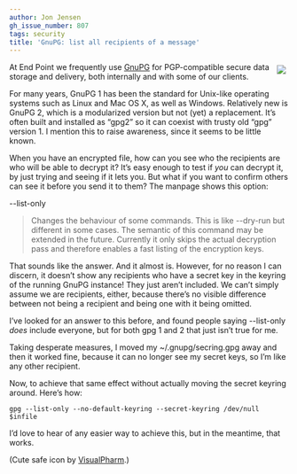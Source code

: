 ```yaml
---
author: Jon Jensen
gh_issue_number: 807
tags: security
title: 'GnuPG: list all recipients of a message'
---
```




<img align="right" src="/blog/2013/05/24/gnupg-list-all-recipients-of-message/image-0.png" style="padding: 5px"/>

At End Point we frequently use [GnuPG](https://www.gnupg.org/) for PGP-compatible secure data storage and delivery, both internally and with some of our clients.

For many years, GnuPG 1 has been the standard for Unix-like operating systems such as Linux and Mac OS X, as well as Windows. Relatively new is GnuPG 2, which is a modularized version but not (yet) a replacement. It’s often built and installed as “gpg2” so it can coexist with trusty old “gpg” version 1. I mention this to raise awareness, since it seems to be little known.

When you have an encrypted file, how can you see who the recipients are who will be able to decrypt it? It’s easy enough to test if *you* can decrypt it, by just trying and seeing if it lets you. But what if you want to confirm others can see it before you send it to them? The manpage shows this option:

--list-only

> 
> Changes the behaviour of some commands. This is like --dry-run but different in some cases. The semantic of this command may be extended in the future. Currently it only skips the actual decryption pass and therefore enables a fast listing of the encryption keys.
> 

That sounds like the answer. And it almost is. However, for no reason I can discern, it doesn’t show any recipients who have a secret key in the keyring of the running GnuPG instance! They just aren’t included. We can’t simply assume we are recipients, either, because there’s no visible difference between not being a recipient and being one with it being omitted.

I’ve looked for an answer to this before, and found people saying --list-only *does* include everyone, but for both gpg 1 and 2 that just isn’t true for me.

Taking desperate measures, I moved my ~/.gnupg/secring.gpg away and then it worked fine, because it can no longer see my secret keys, so I’m like any other recipient.

Now, to achieve that same effect without actually moving the secret keyring around. Here’s how:

```
gpg --list-only --no-default-keyring --secret-keyring /dev/null $infile
```

I’d love to hear of any easier way to achieve this, but in the meantime, that works.

(Cute safe icon by [VisualPharm](https://visualpharm.com/).)



